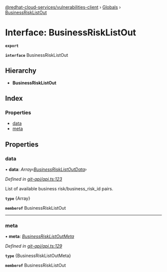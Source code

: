 [@redhat-cloud-services/vulnerabilities-client](../README.md) › [Globals](../globals.md) › [BusinessRiskListOut](businessrisklistout.md)

# Interface: BusinessRiskListOut

**`export`** 

**`interface`** BusinessRiskListOut

## Hierarchy

* **BusinessRiskListOut**

## Index

### Properties

* [data](businessrisklistout.md#data)
* [meta](businessrisklistout.md#meta)

## Properties

###  data

• **data**: *Array‹[BusinessRiskListOutData](businessrisklistoutdata.md)›*

*Defined in [git-api/api.ts:123](https://github.com/RedHatInsights/javascript-clients/blob/master/packages/vulnerabilities/git-api/api.ts#L123)*

List of available business risk/business_risk_id pairs.

**`type`** {Array<BusinessRiskListOutData>}

**`memberof`** BusinessRiskListOut

___

###  meta

• **meta**: *[BusinessRiskListOutMeta](businessrisklistoutmeta.md)*

*Defined in [git-api/api.ts:129](https://github.com/RedHatInsights/javascript-clients/blob/master/packages/vulnerabilities/git-api/api.ts#L129)*

**`type`** {BusinessRiskListOutMeta}

**`memberof`** BusinessRiskListOut

